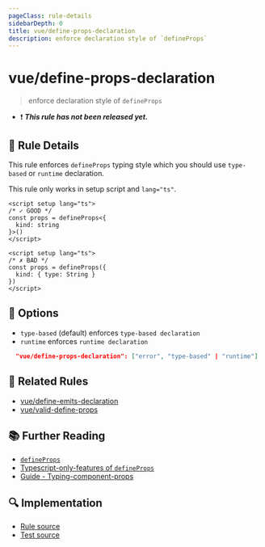 ```yaml
---
pageClass: rule-details
sidebarDepth: 0
title: vue/define-props-declaration
description: enforce declaration style of `defineProps`
---
```

# vue/define-props-declaration

> enforce declaration style of `defineProps`

- :exclamation: <badge text="This rule has not been released yet." vertical="middle" type="error"> ***This rule has not been released yet.*** </badge>

## :book: Rule Details

This rule enforces `defineProps` typing style which you should use `type-based` or `runtime` declaration.

This rule only works in setup script and `lang="ts"`.

<eslint-code-block :rules="{'vue/define-props-declaration': ['error']}">

```vue
<script setup lang="ts">
/* ✓ GOOD */
const props = defineProps<{
  kind: string
}>()
</script>
```

</eslint-code-block>

<eslint-code-block :rules="{'vue/define-props-declaration': ['error']}">

```vue
<script setup lang="ts">
/* ✗ BAD */
const props = defineProps({
  kind: { type: String }
})
</script>
```

</eslint-code-block>

## :wrench: Options

- `type-based` (default) enforces `type-based declaration`
- `runtime` enforces `runtime declaration`

```json
  "vue/define-props-declaration": ["error", "type-based" | "runtime"]
```

## :couple: Related Rules

- [vue/define-emits-declaration](./define-emits-declaration.md)
- [vue/valid-define-props](./valid-define-props.md)

## :books: Further Reading

- [`defineProps`](https://vuejs.org/api/sfc-script-setup.html#defineprops-defineemits)
- [Typescript-only-features of `defineProps`](https://vuejs.org/api/sfc-script-setup.html#typescript-only-features)
- [Guide - Typing-component-props](https://vuejs.org/guide/typescript/composition-api.html#typing-component-props)

## :mag: Implementation

- [Rule source](https://github.com/vuejs/eslint-plugin-vue/blob/master/lib/rules/define-props-declaration.js)
- [Test source](https://github.com/vuejs/eslint-plugin-vue/blob/master/tests/lib/rules/define-props-declaration.js)
